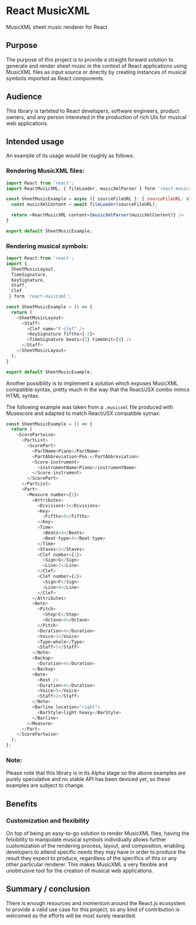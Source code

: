 # React MusicXML

MusicXML sheet music renderer for React

## Purpose

The purpose of this project is to provide a straight forward solution to generate and render sheet music in the context of React applications using MusicXML files as input source or directly by creating instances of musical symbols imported as React components.

## Audience

This library is tarteted to React developers, software engineers, product owners, and any person interested in the production of rich UIs for musical web applications.

## Intended usage

An example of its usage would be roughly as follows:

### Rendering MusicXML files:

```javascript
import React from 'react';
import ReactMusicXML, { fileLoader, musicXmlParser } form 'react-musicxml';

const SheetMusicExample = async ({ sourceFileURL }: { sourceFileURL: string }) => {
  const musicXmlContent = await fileLoader(sourceFileURL);

  return <ReactMusicXML content={musicXmlParser(musicXmlContent)} />
}

export default SheetMusicExample;
```

### Rendering musical symbols:

```javascript
import React from 'react';
import {
  SheetMusicLayout,
  TimeSignature,
  KeySignature,
  Staff,
  Clef
 } form 'react-musicxml';

const SheetMusicExample = () => {
  return (
    <SheetMusicLayout>
      <Staff>
        <Clef name="F-clef" />
        <KeySignature fifths={-2}>
        <TimeSignature beats={2} timeUnit={4} />
      </Staff>
    </SheetMusicLayout>
  );
}

export default SheetMusicExample;
```

Another possibility is to implement a solution which exposes MusicXML compatible syntax, pretty much in the way that the React/JSX combo mimcs HTML syntax.

The following example was taken from a `.musicxml` file produced with Musescore and adapted to match React/JSX compatible sytnax:

```javascript
const SheetMusicExample = () => {
  return (
    <ScorePartwise>
      <PartList>
        <ScorePart>
          <PartName>Piano</PartName>
          <PartAbbreviation>Pno.</PartAbbreviation>
          <Score-instrument>
            <instrumentName>Piano</instrumentName>
          </Score-instrument>
        </ScorePart>
      </PartList>
      <Part>
        <Measure number={1}>
          <Attributes>
            <Divisions>1</Divisions>
            <Key>
              <Fifths>0</Fifths>
            </Key>
            <Time>
              <Beats>4</Beats>
              <Beat-type>4</Beat-type>
            </Time>
            <Staves>2</Staves>
            <Clef number={1}>
              <Sign>G</Sign>
              <Line>2</Line>
            </Clef>
            <Clef number={2}>
              <Sign>F</Sign>
              <Line>4</Line>
            </Clef>
          </Attributes>
          <Note>
            <Pitch>
              <Step>C</Step>
              <Octave>4</Octave>
            </Pitch>
            <Duration>4</Duration>
            <Voice>1</Voice>
            <Type>whole</Type>
            <Staff>1</Staff>
          </Note>
          <Backup>
            <Duration>4</Duration>
          </Backup>
          <Note>
            <Rest />
            <Duration>4</Duration>
            <Voice>5</Voice>
            <Staff>2</Staff>
          </Note>
          <Barline location="right">
            <BarStyle>light-heavy</BarStyle>
          </Barline>
        </Measure>
      </Part>
    </ScorePartwise>
  );
};
```

### Note:

Please note that this library is in its Alpha stage so the above examples are purely speculative and no stable API has been deviced yet, so these examples are subject to change.

## Benefits

### Customization and flexibility

On top of being an easy-to-go solution to render MusicXML files, having the felxibility to manipulate musical symbols individually allows further customization of the rendering process, layout, and composition, enabling developers to attend specific needs they may have in order to produce the result they expect to produce, regardless of the specifics of this or any other particular renderer. This makes MusicXML a very flexible and unobtrusive tool for the creation of musical web applications.

## Summary / conclusion

There is enough resources and momentum around the React.js ecosystem to provide a valid use case for this project, so any kind of contribution is welcomed as the efforts will be most surely rewarded.
